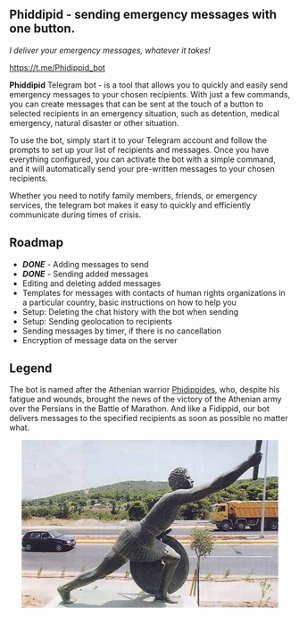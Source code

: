 ## Phiddipid - sending emergency messages with one button.

*I deliver your emergency messages, whatever it takes!*

https://t.me/Phidippid_bot

**Phiddipid** Telegram bot - is a tool that allows you to quickly and easily send emergency messages to your chosen recipients. With just a few commands, you can create messages that can be sent at the touch of a button to selected recipients in an emergency situation, such as detention, medical emergency, natural disaster or other situation.

To use the bot, simply start it to your Telegram account and follow the prompts to set up your list of recipients and messages. Once you have everything configured, you can activate the bot with a simple command, and it will automatically send your pre-written messages to your chosen recipients.

Whether you need to notify family members, friends, or emergency services, the telegram bot makes it easy to quickly and efficiently communicate during times of crisis.


## Roadmap
- ***DONE*** - Adding messages to send
- ***DONE*** - Sending added messages
- Editing and deleting added messages
- Templates for messages with contacts of human rights organizations in a particular country, basic instructions on how to help you
- Setup: Deleting the chat history with the bot when sending
- Setup: Sending geolocation to recipients
- Sending messages by timer, if there is no cancellation
- Encryption of message data on the server

## Legend
The bot is named after the Athenian warrior [Phidippides](https://en.wikipedia.org/wiki/Pheidippides), who, despite his fatigue and wounds, brought the news of the victory of the Athenian army over the Persians in the Battle of Marathon. And like a Fidippid, our bot delivers messages to the specified recipients as soon as possible no matter what.

<p align="center">
  <img width="460" height="300" src="https://github.com/Steindvart/Phidippid_bot/blob/main/res/profile-picture.jpg">
</p>